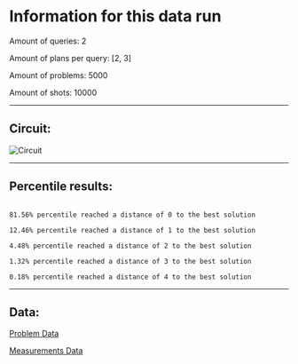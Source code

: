 # Information for this data run

Amount of queries: 2

Amount of plans per query: [2, 3]

Amount of problems: 5000

Amount of shots: 10000

<hr>

## Circuit:

![Circuit](circuit.png)

<hr>

## Percentile results:

```

81.56% percentile reached a distance of 0 to the best solution

12.46% percentile reached a distance of 1 to the best solution

4.48% percentile reached a distance of 2 to the best solution

1.32% percentile reached a distance of 3 to the best solution

0.18% percentile reached a distance of 4 to the best solution

```

<hr>

## Data:

[Problem Data](problems.csv)

[Measurements Data](measurements.csv)

